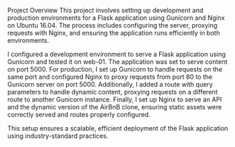 Project Overview
This project involves setting up development and production environments for a Flask application using Gunicorn and Nginx on Ubuntu 16.04. The process includes configuring the server, proxying requests with Nginx, and ensuring the application runs efficiently in both environments.

I configured a development environment to serve a Flask application using Gunicorn and tested it on web-01. The application was set to serve content on port 5000. For production, I set up Gunicorn to handle requests on the same port and configured Nginx to proxy requests from port 80 to the Gunicorn server on port 5000. Additionally, I added a route with query parameters to handle dynamic content, proxying requests on a different route to another Gunicorn instance. Finally, I set up Nginx to serve an API and the dynamic version of the AirBnB clone, ensuring static assets were correctly served and routes properly configured.

This setup ensures a scalable, efficient deployment of the Flask application using industry-standard practices.
